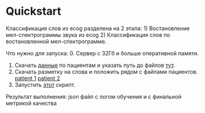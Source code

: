 # Quickstart
Классификация слов из ecog разделена на 2 этапа: 1) Востановление мел-спектрограммы звука из ecog 2) Классификация слов по востановленной мел-спектрограмме.


Что нужно для запуска:
0. Сервер с 32Гб и больше оперативной памяти.
1. Скачать [данные](https://drive.google.com/drive/folders/1sTybLiuLDar8VNZtAoAjfSQffqXgpWmH?usp=sharing) по пациентам и указать путь до файлов [тут](https://github.com/pet67/ossadtchi-ml-test-bench-speech/blob/master/library/patients.json#L5-L10).
2. Скачать разметку на слова и положить рядом с файлами пациентов. [patient 1](https://drive.google.com/file/d/1R-k8F_ce8PNPX4RZ9XbGHDRq4cbcVzIW/view?usp=sharing) [patient 2](https://drive.google.com/file/d/1luJYLok_JQifALgHd96ifZ6shh3tr18k/view?usp=sharing)
3. Запустить [этот](https://github.com/pet67/ossadtchi-ml-test-bench-speech/blob/master/run_example.sh) скрипт.


Результат выполнения: json файл с логом обучения и с финальной метрикой качества
